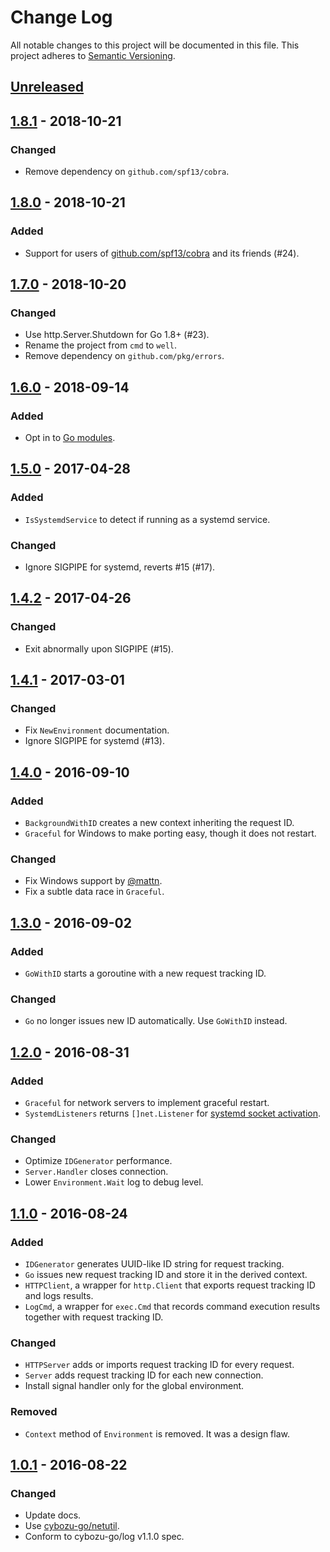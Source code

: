 # Change Log

All notable changes to this project will be documented in this file.
This project adheres to [Semantic Versioning](http://semver.org/).

## [Unreleased]

## [1.8.1] - 2018-10-21
### Changed
- Remove dependency on `github.com/spf13/cobra`.

## [1.8.0] - 2018-10-21
### Added
- Support for users of [github.com/spf13/cobra](https://github.com/spf13/cobra) and its friends (#24).

## [1.7.0] - 2018-10-20
### Changed
- Use http.Server.Shutdown for Go 1.8+ (#23).
- Rename the project from `cmd` to `well`.
- Remove dependency on `github.com/pkg/errors`.

## [1.6.0] - 2018-09-14
### Added
- Opt in to [Go modules](https://github.com/golang/go/wiki/Modules).

## [1.5.0] - 2017-04-28
### Added
- `IsSystemdService` to detect if running as a systemd service.

### Changed
- Ignore SIGPIPE for systemd, reverts #15 (#17).

## [1.4.2] - 2017-04-26
### Changed
- Exit abnormally upon SIGPIPE (#15).

## [1.4.1] - 2017-03-01
### Changed
- Fix `NewEnvironment` documentation.
- Ignore SIGPIPE for systemd (#13).

## [1.4.0] - 2016-09-10
### Added
- `BackgroundWithID` creates a new context inheriting the request ID.
- `Graceful` for Windows to make porting easy, though it does not restart.

### Changed
- Fix Windows support by [@mattn](https://github.com/mattn).
- Fix a subtle data race in `Graceful`.

## [1.3.0] - 2016-09-02
### Added
- `GoWithID` starts a goroutine with a new request tracking ID.

### Changed
- `Go` no longer issues new ID automatically.  Use `GoWithID` instead.

## [1.2.0] - 2016-08-31
### Added
- `Graceful` for network servers to implement graceful restart.
- `SystemdListeners` returns `[]net.Listener` for [systemd socket activation][activation].

### Changed
- Optimize `IDGenerator` performance.
- `Server.Handler` closes connection.
- Lower `Environment.Wait` log to debug level.

## [1.1.0] - 2016-08-24
### Added
- `IDGenerator` generates UUID-like ID string for request tracking.
- `Go` issues new request tracking ID and store it in the derived context.
- `HTTPClient`, a wrapper for `http.Client` that exports request tracking ID and logs results.
- `LogCmd`, a wrapper for `exec.Cmd` that records command execution results together with request tracking ID.

### Changed
- `HTTPServer` adds or imports request tracking ID for every request.
- `Server` adds request tracking ID for each new connection.
- Install signal handler only for the global environment.

### Removed
- `Context` method of `Environment` is removed.  It was a design flaw.

## [1.0.1] - 2016-08-22
### Changed
- Update docs.
- Use [cybozu-go/netutil](https://github.com/cybozu-go/netutil).
- Conform to cybozu-go/log v1.1.0 spec.

[activation]: http://0pointer.de/blog/projects/socket-activation.html
[Unreleased]: https://github.com/cybozu-go/cmd/compare/v1.8.1...HEAD
[1.8.1]: https://github.com/cybozu-go/cmd/compare/v1.8.0...v1.8.1
[1.8.0]: https://github.com/cybozu-go/cmd/compare/v1.7.0...v1.8.0
[1.7.0]: https://github.com/cybozu-go/cmd/compare/v1.6.0...v1.7.0
[1.6.0]: https://github.com/cybozu-go/cmd/compare/v1.5.0...v1.6.0
[1.5.0]: https://github.com/cybozu-go/cmd/compare/v1.4.2...v1.5.0
[1.4.2]: https://github.com/cybozu-go/cmd/compare/v1.4.1...v1.4.2
[1.4.1]: https://github.com/cybozu-go/cmd/compare/v1.4.0...v1.4.1
[1.4.0]: https://github.com/cybozu-go/cmd/compare/v1.3.0...v1.4.0
[1.3.0]: https://github.com/cybozu-go/cmd/compare/v1.2.0...v1.3.0
[1.2.0]: https://github.com/cybozu-go/cmd/compare/v1.1.0...v1.2.0
[1.1.0]: https://github.com/cybozu-go/cmd/compare/v1.0.1...v1.1.0
[1.0.1]: https://github.com/cybozu-go/cmd/compare/v1.0.0...v1.0.1
